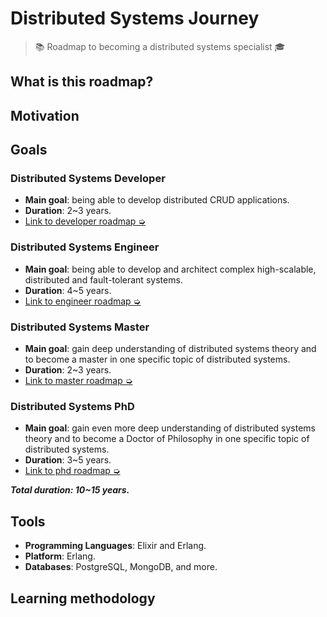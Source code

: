 # Distributed Systems Journey

> 📚 Roadmap to becoming a distributed systems specialist 🎓

## What is this roadmap?

## Motivation

## Goals

### Distributed Systems Developer

- **Main goal**: being able to develop distributed CRUD applications.
- **Duration**: 2~3 years.
- [Link to developer roadmap ➭](https://github.com/distributed-systems-society/distributed-systems-developer)

### Distributed Systems Engineer

- **Main goal**: being able to develop and architect complex high-scalable, distributed and fault-tolerant systems.
- **Duration**: 4~5 years.
- [Link to engineer roadmap ➭](https://github.com/distributed-systems-society/distributed-systems-engineer)

### Distributed Systems Master

- **Main goal**: gain deep understanding of distributed systems theory and to become a master in one specific topic of distributed systems.
- **Duration**: 2~3 years.
- [Link to master roadmap ➭](https://github.com/distributed-systems-society/distributed-systems-master)

### Distributed Systems PhD

- **Main goal**: gain even more deep understanding of distributed systems theory and to become a Doctor of Philosophy in one specific topic of distributed systems.
- **Duration**: 3~5 years.
- [Link to phd roadmap ➭](https://github.com/distributed-systems-society/distributed-systems-phd)

***Total duration: 10~15 years.***

## Tools

- **Programming Languages**: Elixir and Erlang.
- **Platform**: Erlang. 
- **Databases**: PostgreSQL, MongoDB, and more.

## Learning methodology